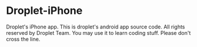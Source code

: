 Droplet-iPhone
==============

Droplet's iPhone app.
This is droplet's android app source code.
All rights reserved by Droplet Team.
You may use it to learn coding stuff.
Please don't cross the line.